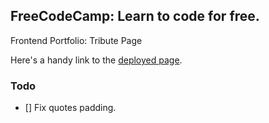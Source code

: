 ## FreeCodeCamp: Learn to code for free.

Frontend Portfolio: Tribute Page

Here's a handy link to the [deployed page](https://blogscot.github.io/fcc-tribute-page/).

### Todo

- [] Fix quotes padding.
